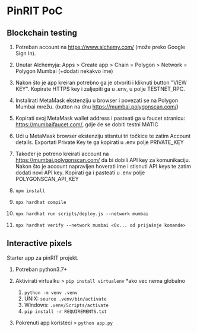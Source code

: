 # PinRIT PoC

## Blockchain testing
1. Potreban account na <a href="https://www.alchemy.com/">https://www.alchemy.com/</a> (može preko Google Sign In).
2. Unutar Alchemyja: Apps > Create app > Chain = Polygon > Network = Polygon Mumbai (+dodati nekakvo ime)
3. Nakon što je app kreiran potrebno ga je otvoriti i kliknuti button "VIEW KEY". Kopirate HTTPS key i zaljepiti ga u .env, u polje TESTNET_RPC.
4. Instalirati MetaMask ekstenziju u browser i povezati se na Polygon Mumbai mrežu. (button na dnu <a href="https://mumbai.polygonscan.com/">https://mumbai.polygonscan.com/</a>)
5. Kopirati svoj MetaMask wallet address i pasteati ga u faucet stranicu: <a href="https://mumbaifaucet.com/">https://mumbaifaucet.com/</a>, gdje će se dobiti testni MATIC
6. Ući u MetaMask browser ekstenziju stisntui tri točkice te zatim Account details. Exportati Private Key te ga kopirati u .env polje PRIVATE_KEY
7. Također je potreno kreirati account na <a href="https://mumbai.polygonscan.com/">https://mumbai.polygonscan.com/</a> da bi dobili API key za komunikaciju. Nakon što je account napravljen hoverati ime i stisnuti API keys te zatim dodati novi API key. Kopirati ga i pasteati u .env polje POLYGONSCAN_API_KEY

8. `npm install`
9. `npx hardhat compile`
10. `npx hardhat run scripts/deploy.js --network mumbai`
11. `npx hardhat verify --network mumbai <0x... od prijašnje komande>`


## Interactive pixels
Starter app za pinRIT projekt.
1. Potreban python3.7+
2. Aktivirati virtualku > `pip install virtualenv` *ako vec nema globalno
    1. `python -m venv .venv`
    2. UNIX: `source .venv/bin/activate`
    2. Windows: `.venv/Scripts/activate`
    3. `pip install -r REQUIREMENTS.txt`

3. Pokrenuti app koristeci > `python app.py`
